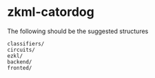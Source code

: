 # zkml-catordog

The following should be the  suggested structures


```
classifiers/
circuits/
ezkl/
backend/
fronted/
```
